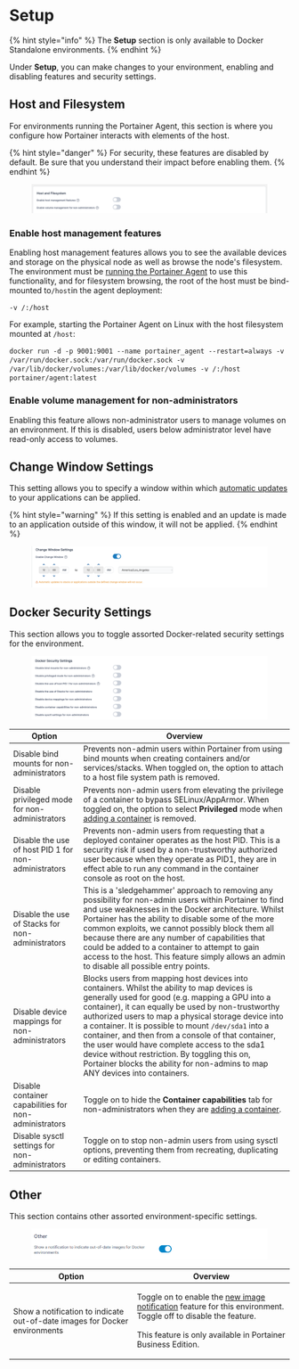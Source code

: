 # Setup

{% hint style="info" %}
The **Setup** section is only available to Docker Standalone environments.
{% endhint %}

Under **Setup**, you can make changes to your environment, enabling and disabling features and security settings.

## Host and Filesystem

For environments running the Portainer Agent, this section is where you configure how Portainer interacts with elements of the host.

{% hint style="danger" %}
For security, these features are disabled by default. Be sure that you understand their impact before enabling them.
{% endhint %}

<figure><img src="../../../.gitbook/assets/2.15-docker_hosts_features_config.png" alt=""><figcaption></figcaption></figure>

### Enable host management features

Enabling host management features allows you to see the available devices and storage on the physical node as well as browse the node's filesystem. The environment must be [running the Portainer Agent](broken-reference) to use this functionality, and for filesystem browsing, the root of the host must be bind-mounted to`/host`in the agent deployment:

```
-v /:/host
```

For example, starting the Portainer Agent on Linux with the host filesystem mounted at `/host`:

```
docker run -d -p 9001:9001 --name portainer_agent --restart=always -v /var/run/docker.sock:/var/run/docker.sock -v /var/lib/docker/volumes:/var/lib/docker/volumes -v /:/host portainer/agent:latest
```

### Enable volume management for non-administrators

Enabling this feature allows non-administrator users to manage volumes on an environment. If this is disabled, users below administrator level have read-only access to volumes.

## Change Window Settings

This setting allows you to specify a window within which [automatic updates](../stacks/add.md#automatic-updates) to your applications can be applied.

{% hint style="warning" %}
If this setting is enabled and an update is made to an application outside of this window, it will not be applied.
{% endhint %}

<figure><img src="../../../.gitbook/assets/2.15-docker_hosts_change_windows_settings.png" alt=""><figcaption></figcaption></figure>

## Docker Security Settings

This section allows you to toggle assorted Docker-related security settings for the environment.

<figure><img src="../../../.gitbook/assets/2.15-docker_hosts_security_settings.png" alt=""><figcaption></figcaption></figure>

| Option                                                | Overview                                                                                                                                                                                                                                                                                                                                                                                                                                                                                                                                                    |
| ----------------------------------------------------- | ----------------------------------------------------------------------------------------------------------------------------------------------------------------------------------------------------------------------------------------------------------------------------------------------------------------------------------------------------------------------------------------------------------------------------------------------------------------------------------------------------------------------------------------------------------- |
| Disable bind mounts for non-administrators            | Prevents non-admin users within Portainer from using bind mounts when creating containers and/or services/stacks. When toggled on, the option to attach to a host file system path is removed.                                                                                                                                                                                                                                                                                                                                                              |
| Disable privileged mode for non-administrators        | Prevents non-admin users from elevating the privilege of a container to bypass SELinux/AppArmor. When toggled on, the option to select **Privileged** mode when [adding a container](../containers/add.md) is removed.                                                                                                                                                                                                                                                                                                                                      |
| Disable the use of host PID 1 for non-administrators  | Prevents non-admin users from requesting that a deployed container operates as the host PID. This is a security risk if used by a non-trustworthy authorized user because when they operate as PID1, they are in effect able to run any command in the container console as root on the host.                                                                                                                                                                                                                                                               |
| Disable the use of Stacks for non-administrators      | This is a 'sledgehammer' approach to removing any possibility for non-admin users within Portainer to find and use weaknesses in the Docker architecture. Whilst Portainer has the ability to disable some of the more common exploits, we cannot possibly block them all because there are any number of capabilities that could be added to a container to attempt to gain access to the host. This feature simply allows an admin to disable all possible entry points.                                                                                  |
| Disable device mappings for non-administrators        | Blocks users from mapping host devices into containers. Whilst the ability to map devices is generally used for good (e.g. mapping a GPU into a container), it can equally be used by non-trustworthy authorized users to map a physical storage device into a container. It is possible to mount `/dev/sda1` into a container, and then from a console of that container, the user would have complete access to the sda1 device without restriction. By toggling this on, Portainer blocks the ability for non-admins to map ANY devices into containers. |
| Disable container capabilities for non-administrators | Toggle on to hide the **Container capabilities** tab for non-administrators when they are [adding a container](../containers/add.md).                                                                                                                                                                                                                                                                                                                                                                                                                       |
| Disable sysctl settings for non-administrators        | Toggle on to stop non-admin users from using sysctl options, preventing them from recreating, duplicating or editing containers.                                                                                                                                                                                                                                                                                                                                                                                                                            |

## Other

This section contains other assorted environment-specific settings.

<figure><img src="../../../.gitbook/assets/2.16-docker-host-setup-other.png" alt=""><figcaption></figcaption></figure>

| Option                                                                     | Overview                                                                                                                                                                                                                 |
| -------------------------------------------------------------------------- | ------------------------------------------------------------------------------------------------------------------------------------------------------------------------------------------------------------------------ |
| Show a notification to indicate out-of-date images for Docker environments | <p>Toggle on to enable the <a href="../containers/">new image notification</a> feature for this environment. Toggle off to disable the feature.<br><br>This feature is only available in Portainer Business Edition.</p> |
